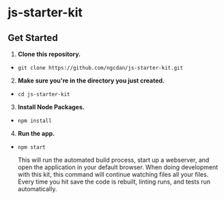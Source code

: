 # js-starter-kit

## Get Started
1. **Clone this repository.** 
- `git clone https://github.com/ngcdan/js-starter-kit.git`
2. **Make sure you're in the directory you just created.** 
- `cd js-starter-kit`
3. **Install Node Packages.** 
- `npm install`
4. **Run the app.** 
- `npm start` 

   This will run the automated build process, start up a webserver, and open the application in your default browser. When doing development with this kit, this command will continue watching files all your files. Every time you hit save the code is rebuilt, linting runs, and tests run automatically.

